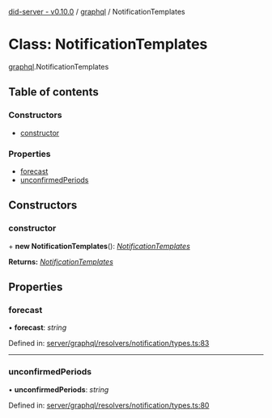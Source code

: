 [did-server - v0.10.0](../README.md) / [graphql](../modules/graphql.md) / NotificationTemplates

# Class: NotificationTemplates

[graphql](../modules/graphql.md).NotificationTemplates

## Table of contents

### Constructors

- [constructor](graphql.notificationtemplates.md#constructor)

### Properties

- [forecast](graphql.notificationtemplates.md#forecast)
- [unconfirmedPeriods](graphql.notificationtemplates.md#unconfirmedperiods)

## Constructors

### constructor

\+ **new NotificationTemplates**(): [*NotificationTemplates*](graphql.notificationtemplates.md)

**Returns:** [*NotificationTemplates*](graphql.notificationtemplates.md)

## Properties

### forecast

• **forecast**: *string*

Defined in: [server/graphql/resolvers/notification/types.ts:83](https://github.com/Puzzlepart/did/blob/dev/server/graphql/resolvers/notification/types.ts#L83)

___

### unconfirmedPeriods

• **unconfirmedPeriods**: *string*

Defined in: [server/graphql/resolvers/notification/types.ts:80](https://github.com/Puzzlepart/did/blob/dev/server/graphql/resolvers/notification/types.ts#L80)
